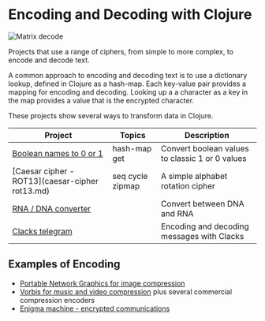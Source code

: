 # Encoding and Decoding with Clojure

![Matrix decode](/images/matrix-decode.png)

Projects that use a range of ciphers, from simple to more complex, to encode and decode text.

A common approach to encoding and decoding text is to use a dictionary lookup, defined in Clojure as a hash-map. Each key-value pair provides a mapping for encoding and decoding.  Looking up a a character as a key in the map provides a value that is the encrypted character.

These projects show several ways to transform data in Clojure.

| Project                                              | Topics           | Description                                     |
|------------------------------------------------------|------------------|-------------------------------------------------|
| [Boolean names to 0 or 1](convert-boolean-values.md) | hash-map get     | Convert boolean values to classic 1 or 0 values |
| [Caesar cipher - ROT13](caesar-cipher rot13.md)      | seq cycle zipmap | A simple alphabet rotation cipher               |
| [RNA / DNA converter](rna-dna.md)                    |                  | Convert between DNA and RNA                     |
| [Clacks telegram](clacks.md)                         |                  | Encoding and decoding messages with Clacks      |


## Examples of Encoding
* [Portable Network Graphics for image compression](https://en.wikipedia.org/wiki/Portable_Network_Graphics)
* [Vorbis for music and video compression](https://en.wikipedia.org/wiki/Vorbis) plus several commercial compression encoders
* [Enigma machine - encrypted communications](https://www.google.com/search?q=clojure+enigma+machine)
